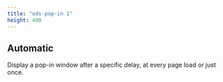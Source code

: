 ```yaml
---
title: "ods-pop-in 1"
height: 400
---
```



## Automatic

Display a pop-in window after a specific delay, at every page load or just once.